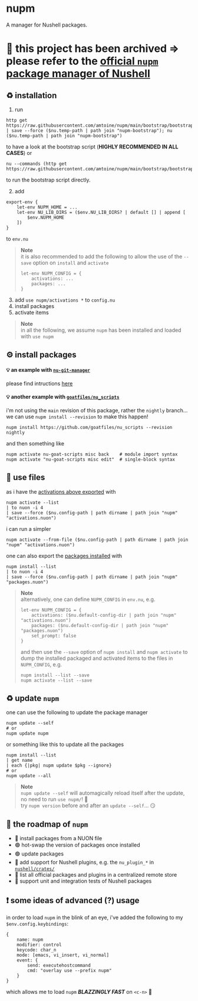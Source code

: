 # nupm
A manager for Nushell packages.

# :postal_horn: this project has been archived => please refer to the [official `nupm` package manager of Nushell](https://github.com/nushell/nupm)

## :recycle: installation
1. run
```nu
http get https://raw.githubusercontent.com/amtoine/nupm/main/bootstrap/bootstrap.nu | save --force ($nu.temp-path | path join "nupm-bootstrap"); nu ($nu.temp-path | path join "nupm-bootstrap")
```
to have a look at the bootstrap script (**HIGHLY RECOMMENDED IN ALL CASES**) or
```nu
nu --commands (http get https://raw.githubusercontent.com/amtoine/nupm/main/bootstrap/bootstrap.nu)
```
to run the bootstrap script directly.

2. add
```nu
export-env {
    let-env NUPM_HOME = ...
    let-env NU_LIB_DIRS = ($env.NU_LIB_DIRS? | default [] | append [
        $env.NUPM_HOME
    ])
}
```
to `env.nu`
> **Note**  
> it is also recommended to add the following to allow the use of the `--save` option on `install` and `activate`
> ```nu
> let-env NUPM_CONFIG = {
>     activations: ...
>     packages: ...
> }
> ```

3. add `use nupm/activations *` to `config.nu`
4. install packages
5. activate items

> **Note**  
> in all the following, we assume `nupm` has been installed and loaded with `use nupm`

## :gear: install packages
#### :bulb: an example with [`nu-git-manager`]
please find intructions [here](https://github.com/amtoine/nu-git-manager/blob/main/docs/installation/nupm.md)

#### :bulb: another example with [`goatfiles/nu_scripts`]
i'm not using the `main` revision of this package, rather the `nightly` branch...
we can use `nupm install --revision` to make this happen!
```nu
nupm install https://github.com/goatfiles/nu_scripts --revision nightly
```
and then something like
```nu
nupm activate nu-goat-scripts misc back    # module import syntax
nupm activate "nu-goat-scripts misc edit"  # single-block syntax
```

## :open_file_folder: use files
as i have the [activations above exported][goatfiles activations] with
```nu
nupm activate --list
| to nuon -i 4
| save --force ($nu.config-path | path dirname | path join "nupm" "activations.nuon")
```
i can run a simpler
```nu
nupm activate --from-file ($nu.config-path | path dirname | path join "nupm" "activations.nuon")
```

one can also export the [packages installed][goatfiles packages] with
```nu
nupm install --list
| to nuon -i 4
| save --force ($nu.config-path | path dirname | path join "nupm" "packages.nuon")
```

> **Note**  
> alternatively, one can define `NUPM_CONFIG` in `env.nu`, e.g.
> ```nu
> let-env NUPM_CONFIG = {
>     activations: ($nu.default-config-dir | path join "nupm" "activations.nuon")
>     packages: ($nu.default-config-dir | path join "nupm" "packages.nuon")
>     set_prompt: false
> }
> ```
> and then use the `--save` option of `nupm install` and `nupm activate` to dump
> the installed packaged and activated items to the files in `NUPM_CONFIG`, e.g.
> ```nu
> nupm install --list --save
> nupm activate --list --save
> ```

## :recycle: update `nupm`
one can use the following to update the package manager
```nu
nupm update --self
# or
nupm update nupm
```

or something like this to update all the packages
```nu
nupm install --list
| get name
| each {|pkg| nupm update $pkg --ignore}
# or
nupm update --all
```

> **Note**  
> `nupm update --self` will automagically reload itself after the update,
> no need to run `use nupm/`! :partying_face:  
> try `nupm version` before and after an `update --self`... :smirk:

## :calendar: the roadmap of `nupm`
- :red_circle: install packages from a NUON file
- :green_circle: hot-swap the version of packages once installed
- :green_circle: update packages
- :red_circle: add support for Nushell plugins, e.g. the `nu_plugin_*` in [`nushell/crates/`]
- :red_circle: list all official packages and plugins in a centralized remote store
- :red_circle: support unit and integration tests of Nushell packages

## :exclamation: some ideas of advanced (?) usage
in order to load `nupm` in the blink of an eye, i've added the following to my `$env.config.keybindings`:
```nu
{
    name: nupm
    modifier: control
    keycode: char_n
    mode: [emacs, vi_insert, vi_normal]
    event: {
        send: executehostcommand
        cmd: "overlay use --prefix nupm"
    }
}
```
which allows me to load `nupm` ***BLAZZINGLY FAST*** on `<c-n>` :muscle:

[`nu-git-manager`]: https://github.com/amtoine/nu-git-manager
[`goatfiles/nu_scripts`]: https://github.com/goatfiles/nu_scripts
[`default_config.nu`]: https://github.com/nushell/nushell/blob/main/crates/nu-utils/src/sample_config/default_config.nu
[goatfiles activations]: https://github.com/goatfiles/dotfiles/blob/nightly/.config/nushell/nupm/activations.nuon
[goatfiles packages]: https://github.com/goatfiles/dotfiles/blob/nightly/.config/nushell/nupm/packages.nuon
[`nushell/crates/`]: https://github.com/nushell/nushell/tree/main/crates
